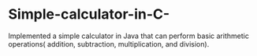 # Simple-calculator-in-C-
Implemented a simple calculator in Java that can perform basic arithmetic operations( addition, subtraction, multiplication, and division).
